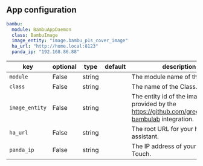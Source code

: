 ## App configuration

```yaml
bambu:
  module: BambuAppDaemon
  class: BambuImage
  image_entity: "image.bambu_p1s_cover_image"
  ha_url: "http://home.local:8123"
  panda_ip: "192.168.86.88"
```

key | optional | type | default | description
-- | -- | -- | -- | --
`module` | False | string | | The module name of the app.
`class` | False | string | | The name of the Class.
`image_entity` | False | string | | The entity id of the image provided by the https://github.com/greghesp/ha-bambulab integration.
`ha_url` | False | string | | The root URL for your home assistant.
`panda_ip` | False | string | | The IP address of your Panda Touch.
